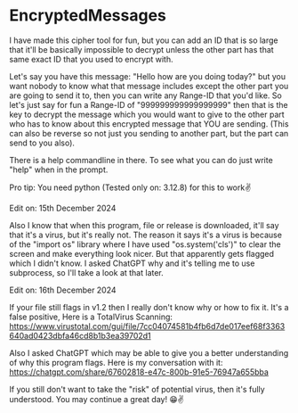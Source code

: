 # EncryptedMessages
I have made this cipher tool for fun, but you can add an ID that is so large that  it'll be basically impossible to decrypt unless the other part has that same exact ID that you used to encrypt with.


Let's say you have this message: "Hello how are you doing today?" but you want nobody to know what that message includes except the other part you are going to send it to, then you can write any
Range-ID that you'd like. So let's just say for fun a Range-ID of "999999999999999999" then that is the key to decrypt the message which you would want to give to the other part who has to know about
this encrypted message that YOU are sending. (This can also be reverse so not just you sending to another part, but the part can send to you also).

There is a help commandline in there. To see what you can do just write "help" when in the prompt.

Pro tip: You need python (Tested only on: 3.12.8) for this to work✌️





Edit on: 15th December 2024

Also I know that when this program, file or release is downloaded, it'll say that it's a virus, but it's really not.
The reason it says it's a virus is because of the "import os" library where I have used "os.system('cls')" to clear the screen and make everything look nicer.
But that apparently gets flagged which I didn't know. I asked ChatGPT why and it's telling me to use subprocess, so I'll take a look at that later.






Edit on: 16th December 2024

If your file still flags in v1.2 then I really don't know why or how to fix it. It's a false positive, Here is a TotalVirus Scanning: https://www.virustotal.com/gui/file/7cc04074581b4fb6d7de017eef68f3363640ad0423dbfa46cd8b1b3ea39702d1

Also I asked ChatGPT which may be able to give you a better understanding of why this program flags. Here is my conversation with it:
https://chatgpt.com/share/67602818-e47c-800b-91e5-76947a655bba

If you still don't want to take the "risk" of potential virus, then it's fully understood. You may continue a great day! 
😁✌️
